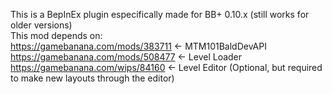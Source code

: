This is a BepInEx plugin especifically made for BB+ 0.10.x (still works for older versions)<br>
This mod depends on:<br>
https://gamebanana.com/mods/383711 <- MTM101BaldDevAPI<br>
https://gamebanana.com/mods/508477 <- Level Loader<br>
https://gamebanana.com/wips/84160 <- Level Editor (Optional, but required to make new layouts through the editor)
